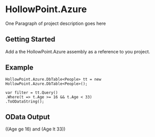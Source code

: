 # HollowPoint.Azure

One Paragraph of project description goes here

## Getting Started

Add a the HollowPoint.Azure assembly as a reference to you project.

## Example

```
HollowPoint.Azure.DbTable<People> tt = new HollowPoint.Azure.DbTable<People>();

var filter = tt.Query()
.Where(t => t.Age >= 16 && t.Age < 33)
.ToODataString();   

```
## OData Output

((Age ge 16) and (Age lt 33))

